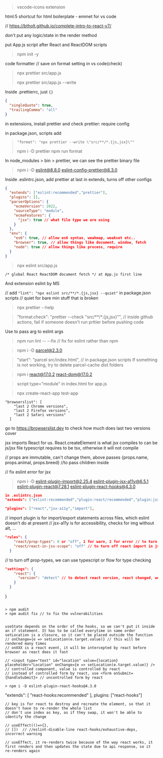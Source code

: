 > vscode-icons extension
>
html:5 shortcut for html boilerplate - emmet for vs code

// https://btholt.github.io/complete-intro-to-react-v7/

don't put any logic/state in the render method

put App.js script after React and ReactDOM scripts

> npm init -y

code formatter
// save on format setting in vs code(check)
> npx prettier src/app.js 
>
> npx prettier src/app.js --write

Inside .prettierrc, just `{}`
```json
{
  "singleQuote": true,
  "trailingComma": "all"
}
```
in extensions, install prettier and check prettier: require config

in package.json, scripts add
> `"format": "npx prettier --write \"src/**/*.{js,jsx}\""`
>
> npm i -D prettier
> npm run format

In node_modules > bin > prettier, we can see the prettier binary file

> npm i -D eslint@8.8.0 eslint-config-prettier@8.3.0 

Inside .eslintrc.json, add prettier at last in extends, turns off other configs
```json
{
  "extends": ["eslint:recommended","prettier"],
  "plugins": [],
  "parserOptions": {
    "ecmaVersion": 2022,
    "sourceType": "module",
    "ecmaFeatures": {
      "jsx": true // what file type we are using
    }
  },
  "env": {
    "es6": true, // allow es6 syntax, weakmap, weakset etc..
    "browser": true, // allow things like document, window, fetch
    "node": true // allow things like process, require
  }
}
```
> npx eslint src/app.js 

``/* global React ReactDOM document fetch */ at App.js first line``

And extension eslint by MS

// add ```"lint": "npx eslint src/**/*.{js,jsx} --quiet"``` in package.json scripts
// quiet for bare min stuff that is broken

> npx prettier --help

> "format:check": "prettier --check \"src/**/*.{js,jsx}\"", // inside github actions, fail if someone doesn't run prttier before pushing code

Use to pass arg to eslint args
> npm run lint -- --fix // fix for eslint rather than npm 

> npm i -D parcel@2.3.0

> "start": "parcel src/index.html", // in package.json scripts
If something is not working, try to delete parcel-cache dist folders

> npm i react@17.0.2 react-dom@17.0.2

> script type="module" in index.html for app.js

> npx create-react-app test-app

```add in package.json
"browserslist": [
    "last 2 Chrome versions",
    "last 2 Firefox versions",
    "last 2 Safari versions"
  ]
```
go to https://browserslist.dev to check how much does last two versions cover


jsx imports React for us. React.createElement is what jsx compiles to
can be js/jsx file
typescript requires to be tsx, otherwise it will not compile

<Pet name="Luna" animal="Dog" breed="Havanese" />
// props are immutable, can't change them, above passes {props.name, props.animal, props.breed}
<Pet name="Luna" animal="Dog" breed="Havanese" ></Pet> //to pass children inside


// fix eslint error for jsx
> npm i -D eslint-plugin-import@2.25.4 eslint-plugin-jsx-a11y@6.5.1 eslint-plugin-react@7.28.1 eslint-plugin-react-hooks@4.3.0

```json
in .eslintrc.json
"extends": ["eslint:recommended","plugin:react/recommended","plugin:jsx-a11y/recommended","plugin:import/errors","plugin:import/warnings","prettier"], // prettier-react is merged to prettier 

"plugins": ["react","jsx-a11y","import"], 
```
// import plugin is for import/export statements across files, which eslint doesn't do at present
// jsx-a11y is for accessibility, checks for img without alt, ...
```json
"rules": {
    "react/prop-types": 0 or "off", 1 for warn, 2 for error // to turn off prop-types
    "react/react-in-jsx-scope": "off" // to turn off react import in jsx
  }
```
// to turn off prop-types, we can use typescript or flow for type checking
```json
"settings": {
    "react": {
      "version": "detect" // to detect react version, react changed, we are telling it to detect itself
    }
  }
```
}
```

> npm audit
> npm audit fix // to fix the vulnerabilities


useState depends on the order of the hooks, so we can't put it inside an if statement. It has to be called everytime in same order
setLocation is a closure, so it can't be placed outside the function
// onChange={e => setLocation(e.target.value)} // this will be rendered many times
// onXXX is a react event, it will be intercepted by react before browser as react does it fast

// <input type="text" id="location" value={location} placeholder="Location" onChange={e => setLocation(e.target.value)} /> // controlled component, value is controlled by react
// instead of controlled form by react, use <form onSubmit={handleSubmit}> // uncontrolled form by react

> npm i -D eslint-plugin-react-hooks@4.3.0
```
"extends": [
"react-hooks:recommended"
],
plugins: ["react-hooks"]
```
// key is for react to destroy and recreate the element, so that it doesn't have to re-render the whole list
// don't use index as key, as if they swap, it won't be able to identify the change

// useEffect(()=>{}, 
// [])  // //eslint-disable-line react-hooks/exhaustive-deps, incorrect warning

// useEffect, it re-renders twice because of the way react works, it first renders and then updates the state due to api response, so it re-renders again
